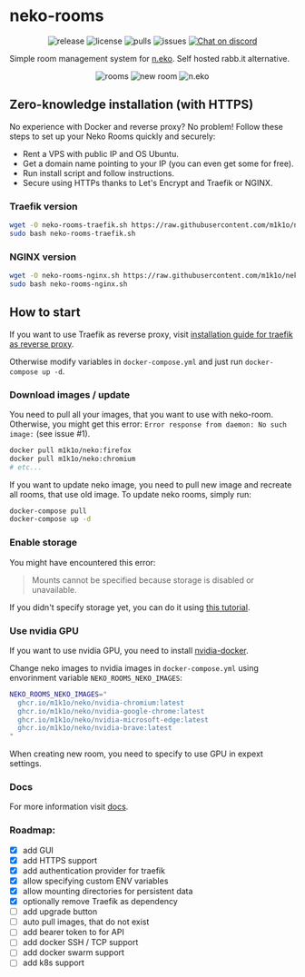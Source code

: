 # neko-rooms

<p align="center">
  <img src="https://img.shields.io/github/v/release/m1k1o/neko-rooms" alt="release">
  <img src="https://img.shields.io/github/license/m1k1o/neko-rooms" alt="license">
  <img src="https://img.shields.io/docker/pulls/m1k1o/neko-rooms" alt="pulls">
  <img src="https://img.shields.io/github/issues/m1k1o/neko-rooms" alt="issues">
  <a href="https://discord.gg/3U6hWpC" ><img src="https://discordapp.com/api/guilds/665851821906067466/widget.png" alt="Chat on discord"></a>
</p>

Simple room management system for [n.eko](https://github.com/m1k1o/neko). Self hosted rabb.it alternative.

<div align="center">
  <img src="https://github.com/m1k1o/neko-rooms/raw/master/docs/rooms.png" alt="rooms">
  <img src="https://github.com/m1k1o/neko-rooms/raw/master/docs/new_room.png" alt="new room">
  <img src="https://github.com/m1k1o/neko-rooms/raw/master/docs/neko.gif" alt="n.eko">
</div>

## Zero-knowledge installation (with HTTPS)

No experience with Docker and reverse proxy? No problem! Follow these steps to set up your Neko Rooms quickly and securely:

- Rent a VPS with public IP and OS Ubuntu.
- Get a domain name pointing to your IP (you can even get some for free).
- Run install script and follow instructions.
- Secure using HTTPs thanks to Let's Encrypt and Traefik or NGINX.

### Traefik version
```bash
wget -O neko-rooms-traefik.sh https://raw.githubusercontent.com/m1k1o/neko-rooms/master/traefik/install
sudo bash neko-rooms-traefik.sh
```

### NGINX version
```bash
wget -O neko-rooms-nginx.sh https://raw.githubusercontent.com/m1k1o/neko-rooms/master/nginx/install
sudo bash neko-rooms-nginx.sh
```

## How to start

If you want to use Traefik as reverse proxy, visit [installation guide for traefik as reverse proxy](./traefik/).

Otherwise modify variables in `docker-compose.yml` and just run `docker-compose up -d`.

### Download images / update

You need to pull all your images, that you want to use with neko-room. Otherwise, you might get this error: `Error response from daemon: No such image:` (see issue #1).

```sh
docker pull m1k1o/neko:firefox
docker pull m1k1o/neko:chromium
# etc...
```

If you want to update neko image, you need to pull new image and recreate all rooms, that use old image. To update neko rooms, simply run:

```sh
docker-compose pull
docker-compose up -d
```

### Enable storage

You might have encountered this error:

> Mounts cannot be specified because storage is disabled or unavailable.

If you didn't specify storage yet, you can do it using [this tutorial](./docs/storage.md).

### Use nvidia GPU

If you want to use nvidia GPU, you need to install [nvidia-docker](https://github.com/NVIDIA/nvidia-docker).

Change neko images to nvidia images in `docker-compose.yml` using envorinment variable `NEKO_ROOMS_NEKO_IMAGES`:

```bash
NEKO_ROOMS_NEKO_IMAGES="
  ghcr.io/m1k1o/neko/nvidia-chromium:latest
  ghcr.io/m1k1o/neko/nvidia-google-chrome:latest
  ghcr.io/m1k1o/neko/nvidia-microsoft-edge:latest
  ghcr.io/m1k1o/neko/nvidia-brave:latest
"
```

When creating new room, you need to specify to use GPU in expext settings.

### Docs

For more information visit [docs](./docs).

### Roadmap:
 - [x] add GUI
 - [x] add HTTPS support
 - [x] add authentication provider for traefik
 - [x] allow specifying custom ENV variables
 - [x] allow mounting directories for persistent data
 - [x] optionally remove Traefik as dependency
 - [ ] add upgrade button
 - [ ] auto pull images, that do not exist
 - [ ] add bearer token to for API
 - [ ] add docker SSH / TCP support
 - [ ] add docker swarm support
 - [ ] add k8s support
